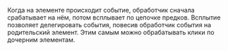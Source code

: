 Когда на элементе происходит событие, обработчик сначала срабатывает на нём, потом всплывает по цепочке предков. Всплытие позволяет делегировать события, повесив обработчик события на родительский элемент. Этим самым можно обрабатывать клики по дочерним элементам.